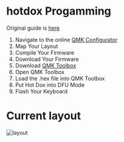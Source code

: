 # hotdox Progamming

Original guide is [here](https://www.keychatter.com/2019/04/09/build-guide-ergodox-76-hot-dox/)

1. Navigate to the online [QMK Configurator](https://config.qmk.fm/#/hotdox/LAYOUT_ergodox)
2. Map Your Layout
3. Compile Your Firmware
4. Download Your Firmware 
5. Download [QMK Toolbox](https://github.com/qmk/qmk_toolbox/releases)
6. Open QMK Toolbox 
7. Load the .hex file into QMK Toolbox
8. Put Hot Dox into DFU Mode
9. Flash Your Keyboard

# Current layout

<img src="./layout.JPG" alt="layout" />



